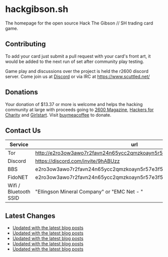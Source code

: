 # hackgibson.sh
The homepage for the open source Hack The Gibson // SH trading card game.


## Contributing

To add your card just submit a pull request with your card's front art, it would be added to the next run of set after community play testing.

Game play and discussions over the project is held the r2600 discord server. Come join us at [Discord](https://discord.com/invite/9hABUzz) or via IRC at https://www.scuttled.net/


## Donations

Your donation of $13.37 or more is welcome and helps the hacking community at large with proceeds going to [2600 Magazine](https://2600.com/), [Hackers for Charity](https://hackersforcharity.org) and [Girlstart](https://girlstart.org).  Visit [buymeacoffee](https://www.buymeacoffee.com/hackgibson.sh) to donate.


## Contact Us

Service | url
-|-
Tor | http://e2ro3ow3awo7r2favn24n65ycc2qmzkoayn5r57e3f56nvjwdcgg32ad.onion
Discord | https://discord.com/invite/9hABUzz
BBS | e2ro3ow3awo7r2favn24n65ycc2qmzkoayn5r57e3f56nvjwdcgg32ad.onion:23
FidoNET | e2ro3ow3awo7r2favn24n65ycc2qmzkoayn5r57e3f56nvjwdcgg32ad.onion:24554
Wifi / Bluetooth SSID | "Ellingson Mineral Company" or "EMC Net - <fidonet address>"

## Latest Changes
<!-- BLOG-POST-LIST:START -->
- [Updated with the latest blog posts](https://github.com/DFW2600/hackgibson.sh/commit/7e61b445a132f6500e9c913d0a61d0006096a6ba)
- [Updated with the latest blog posts](https://github.com/DFW2600/hackgibson.sh/commit/b924038e423ba8ea41bc18daf3ee99580f95f782)
- [Updated with the latest blog posts](https://github.com/DFW2600/hackgibson.sh/commit/2de6c76bd2c55f567524faa7d97306ec33df73f5)
- [Updated with the latest blog posts](https://github.com/DFW2600/hackgibson.sh/commit/b0a1b90d7446bf58c2b9f8339712ed43795bd559)
- [Updated with the latest blog posts](https://github.com/DFW2600/hackgibson.sh/commit/d8e47b20d9736ebbf3308df4719aa7ed2c8da414)
<!-- BLOG-POST-LIST:END -->

